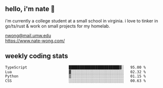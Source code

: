 ## hello, i'm nate 👋
i'm currently a college student at a small school in virginia. i love to tinker in go/ts/rust & work on small projects for my homelab.

nwong@mail.umw.edu <br/>
https://www.nate-wong.com/

## weekly coding stats
<!--START_SECTION:waka-->

```txt
TypeScript                   ███████████████████████▓░   95.00 %
Lua                          ▓░░░░░░░░░░░░░░░░░░░░░░░░   02.32 %
Python                       ▒░░░░░░░░░░░░░░░░░░░░░░░░   01.15 %
CSS                          ░░░░░░░░░░░░░░░░░░░░░░░░░   00.63 %
```

<!--END_SECTION:waka-->
